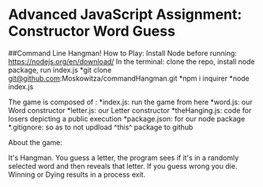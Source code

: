 # Advanced JavaScript Assignment: Constructor Word Guess
##Command Line Hangman!
How to Play: 
Install Node before running: https://nodejs.org/en/download/
In the terminal: clone the repo, install node package, run index.js 
*git clone git@github.com:Moskowitza/commandHangman.git
*npm i inquirer
*node index.js 

The game is composed of : 
*index.js: run the game from here
*word.js: our Word constructor 
*letter.js: our Letter constructor
*theHanging.js: code for losers depicting a public execution
*package.json: for our node package
*.gitignore: so as to not updload ^this^ package to github

About the game:

It's Hangman. You guess a letter, the program sees if it's in a randomly selected word and then reveals that letter. If you guess wrong you die. Winning or Dying results in a process exit.

